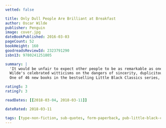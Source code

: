 ```yaml
---
vetted: false

title: Only Dull People Are Brilliant at Breakfast
author: Oscar Wilde
publisher: Penguin
image: cover.jpg
dateBookPublished: 2016-03-03
pageCount: 52
bookHeight: 160
goodreadsReviewId: 2323791290
isbn13: 9780241251805

summary: |
  'It would be unfair to expect other people to be as remarkable as oneself'.
  Wilde's celebrated witticisms on the dangers of sincerity, duplicitous biographers, the stupidity of the English - and his own genius. 
  One of 46 new books in the bestselling Little Black Classics series, to celebrate the first ever Penguin Classic in 1946. Each book gives readers a taste of the Classics' huge range and diversity, with works from around the world and across the centuries - including fables, decadence, heartbreak, tall tales, satire, ghosts, battles and elephants.

rating5: 3
rating7: 3

readDates: [[2018-03-04, 2018-03-11]]

dateRated: 2018-03-11

tags: [type-non-fiction, sub-quotes, form-paperback, pub-little-black-classics]
---
```

